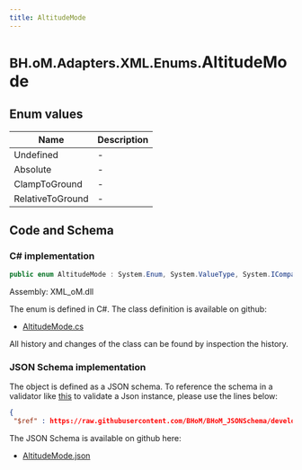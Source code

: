 ```yaml
---
title: AltitudeMode
---
```


# <small>BH.oM.Adapters.XML.Enums.</small>**AltitudeMode**



## Enum values

| Name            | Description                                                    |
|-----------------|----------------------------------------------------------------|
| Undefined |  -  |
| Absolute |  -  |
| ClampToGround |  -  |
| RelativeToGround |  -  |


## Code and Schema

### C# implementation

``` C# title="C#"
public enum AltitudeMode : System.Enum, System.ValueType, System.IComparable, System.ISpanFormattable, System.IFormattable, System.IConvertible
```

Assembly: XML_oM.dll

The enum is defined in C#. The class definition is available on github:

- [AltitudeMode.cs](https://github.com/BHoM/XML_Toolkit/blob/develop/XML_oM/Enums\AltitudeMode.cs)

All history and changes of the class can be found by inspection the history.
### JSON Schema implementation

The object is defined as a JSON schema. To reference the schema in a validator like [this](https://www.jsonschemavalidator.net/) to validate a Json instance, please use the lines below:

``` json title="JSON Schema"
{
 "$ref" : https://raw.githubusercontent.com/BHoM/BHoM_JSONSchema/develop/XML_oM/Enums/AltitudeMode.json}
```

The JSON Schema is available on github here:

- [AltitudeMode.json](https://github.com/BHoM/BHoM_JSONSchema/blob/develop/XML_oM/Enums/AltitudeMode.json)
